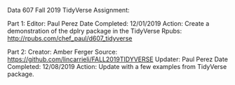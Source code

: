 Data 607
Fall 2019
TidyVerse Assignment: 

Part 1:
Editor: Paul Perez
Date Completed: 12/01/2019
Action: Create a demonstration of the dplry package in the TidyVerse
Rpubs: http://rpubs.com/chef_paul/d607_tidyverse


Part 2:
Creator: Amber Ferger
Source: https://github.com/lincarrieli/FALL2019TIDYVERSE
Updater: Paul Perez
Date Completed: 12/08/2019
Action: Update with a few examples from TidyVerse package.
